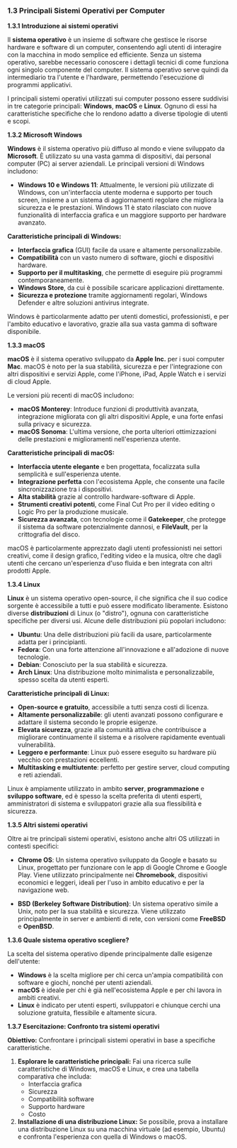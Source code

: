 ### 1.3 Principali Sistemi Operativi per Computer

**1.3.1 Introduzione ai sistemi operativi**

Il **sistema operativo** è un insieme di software che gestisce le risorse hardware e software di un computer, consentendo agli utenti di interagire con la macchina in modo semplice ed efficiente. Senza un sistema operativo, sarebbe necessario conoscere i dettagli tecnici di come funziona ogni singolo componente del computer. Il sistema operativo serve quindi da intermediario tra l'utente e l'hardware, permettendo l'esecuzione di programmi applicativi.

I principali sistemi operativi utilizzati sui computer possono essere suddivisi in tre categorie principali: **Windows**, **macOS** e **Linux**. Ognuno di essi ha caratteristiche specifiche che lo rendono adatto a diverse tipologie di utenti e scopi.

**1.3.2 Microsoft Windows**

**Windows** è il sistema operativo più diffuso al mondo e viene sviluppato da **Microsoft**. È utilizzato su una vasta gamma di dispositivi, dai personal computer (PC) ai server aziendali. Le principali versioni di Windows includono:

- **Windows 10 e Windows 11**: Attualmente, le versioni più utilizzate di Windows, con un'interfaccia utente moderna e supporto per touch screen, insieme a un sistema di aggiornamenti regolare che migliora la sicurezza e le prestazioni. Windows 11 è stato rilasciato con nuove funzionalità di interfaccia grafica e un maggiore supporto per hardware avanzato.

**Caratteristiche principali di Windows:**
- **Interfaccia grafica** (GUI) facile da usare e altamente personalizzabile.
- **Compatibilità** con un vasto numero di software, giochi e dispositivi hardware.
- **Supporto per il multitasking**, che permette di eseguire più programmi contemporaneamente.
- **Windows Store**, da cui è possibile scaricare applicazioni direttamente.
- **Sicurezza e protezione** tramite aggiornamenti regolari, Windows Defender e altre soluzioni antivirus integrate.

Windows è particolarmente adatto per utenti domestici, professionisti, e per l'ambito educativo e lavorativo, grazie alla sua vasta gamma di software disponibile.

**1.3.3 macOS**

**macOS** è il sistema operativo sviluppato da **Apple Inc.** per i suoi computer **Mac**. macOS è noto per la sua stabilità, sicurezza e per l'integrazione con altri dispositivi e servizi Apple, come l'iPhone, iPad, Apple Watch e i servizi di cloud Apple.

Le versioni più recenti di macOS includono:
- **macOS Monterey**: Introduce funzioni di produttività avanzata, integrazione migliorata con gli altri dispositivi Apple, e una forte enfasi sulla privacy e sicurezza.
- **macOS Sonoma**: L'ultima versione, che porta ulteriori ottimizzazioni delle prestazioni e miglioramenti nell'esperienza utente.

**Caratteristiche principali di macOS:**
- **Interfaccia utente elegante** e ben progettata, focalizzata sulla semplicità e sull'esperienza utente.
- **Integrazione perfetta** con l'ecosistema Apple, che consente una facile sincronizzazione tra i dispositivi.
- **Alta stabilità** grazie al controllo hardware-software di Apple.
- **Strumenti creativi potenti**, come Final Cut Pro per il video editing o Logic Pro per la produzione musicale.
- **Sicurezza avanzata**, con tecnologie come il **Gatekeeper**, che protegge il sistema da software potenzialmente dannosi, e **FileVault**, per la crittografia del disco.

macOS è particolarmente apprezzato dagli utenti professionisti nei settori creativi, come il design grafico, l'editing video e la musica, oltre che dagli utenti che cercano un'esperienza d'uso fluida e ben integrata con altri prodotti Apple.

**1.3.4 Linux**

**Linux** è un sistema operativo open-source, il che significa che il suo codice sorgente è accessibile a tutti e può essere modificato liberamente. Esistono diverse **distribuzioni** di Linux (o "distro"), ognuna con caratteristiche specifiche per diversi usi. Alcune delle distribuzioni più popolari includono:

- **Ubuntu**: Una delle distribuzioni più facili da usare, particolarmente adatta per i principianti.
- **Fedora**: Con una forte attenzione all'innovazione e all'adozione di nuove tecnologie.
- **Debian**: Conosciuto per la sua stabilità e sicurezza.
- **Arch Linux**: Una distribuzione molto minimalista e personalizzabile, spesso scelta da utenti esperti.

**Caratteristiche principali di Linux:**
- **Open-source e gratuito**, accessibile a tutti senza costi di licenza.
- **Altamente personalizzabile**: gli utenti avanzati possono configurare e adattare il sistema secondo le proprie esigenze.
- **Elevata sicurezza**, grazie alla comunità attiva che contribuisce a migliorare continuamente il sistema e a risolvere rapidamente eventuali vulnerabilità.
- **Leggero e performante**: Linux può essere eseguito su hardware più vecchio con prestazioni eccellenti.
- **Multitasking e multiutente**: perfetto per gestire server, cloud computing e reti aziendali.

Linux è ampiamente utilizzato in ambito **server**, **programmazione** e **sviluppo software**, ed è spesso la scelta preferita di utenti esperti, amministratori di sistema e sviluppatori grazie alla sua flessibilità e sicurezza.

**1.3.5 Altri sistemi operativi**

Oltre ai tre principali sistemi operativi, esistono anche altri OS utilizzati in contesti specifici:

- **Chrome OS**: Un sistema operativo sviluppato da Google e basato su Linux, progettato per funzionare con le app di Google Chrome e Google Play. Viene utilizzato principalmente nei **Chromebook**, dispositivi economici e leggeri, ideali per l'uso in ambito educativo e per la navigazione web.
  
- **BSD (Berkeley Software Distribution)**: Un sistema operativo simile a Unix, noto per la sua stabilità e sicurezza. Viene utilizzato principalmente in server e ambienti di rete, con versioni come **FreeBSD** e **OpenBSD**.

**1.3.6 Quale sistema operativo scegliere?**

La scelta del sistema operativo dipende principalmente dalle esigenze dell'utente:

- **Windows** è la scelta migliore per chi cerca un'ampia compatibilità con software e giochi, nonché per utenti aziendali.
- **macOS** è ideale per chi è già nell'ecosistema Apple e per chi lavora in ambiti creativi.
- **Linux** è indicato per utenti esperti, sviluppatori e chiunque cerchi una soluzione gratuita, flessibile e altamente sicura.

**1.3.7 Esercitazione: Confronto tra sistemi operativi**

**Obiettivo:** Confrontare i principali sistemi operativi in base a specifiche caratteristiche.

1. **Esplorare le caratteristiche principali:** Fai una ricerca sulle caratteristiche di Windows, macOS e Linux, e crea una tabella comparativa che includa:
   - Interfaccia grafica
   - Sicurezza
   - Compatibilità software
   - Supporto hardware
   - Costo
2. **Installazione di una distribuzione Linux:** Se possibile, prova a installare una distribuzione Linux su una macchina virtuale (ad esempio, Ubuntu) e confronta l'esperienza con quella di Windows o macOS.
